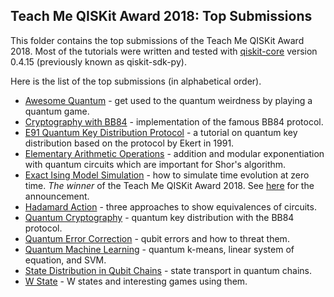 ## Teach Me QISKit Award 2018: Top Submissions

This folder contains the top submissions of the Teach Me QISKit Award 2018.
Most of the tutorials were written and tested with [qiskit-core](https://github.com/QISKit/qiskit-core)
version 0.4.15 (previously known as qiskit-sdk-py).

Here is the list of the top submissions (in alphabetical order).

- [Awesome Quantum](chsh_game/CHSH%20game-tutorial.ipynb) - get used to the quantum weirdness by playing a quantum game.
- [Cryptography with BB84](cryptography/Cryptography.ipynb) - implementation of the famous BB84 protocol.
- [E91 Quantum Key Distribution Protocol](e91_qkd/e91_quantum_key_distribution_protocol.ipynb) - a tutorial on quantum key distribution based on the protocol by Ekert in 1991.
- [Elementary Arithmetic Operations](elementary_arithmetic_operations/elementary_arithmetic_operations.ipynb) - addition and modular exponentiation with quantum circuits which are important for Shor's algorithm.
- [Exact Ising Model Simulation](exact_ising_model_simulation/Ising_time_evolution.ipynb) - how to simulate time evolution at zero time. *The winner* of the Teach Me QISKit Award 2018. See [here](https://www.ibm.com/blogs/research/2018/06/teach-qiskit-winner/) for the announcement.
- [Hadamard Action](hadamard_action) - three approaches to show equivalences of circuits.
- [Quantum Cryptography](quantum_cryptography_qkd/Quantum_Cryptography2.ipynb) - quantum key distribution with the BB84 protocol.
- [Quantum Error Correction](quantum_error_correction/error_correction.ipynb) - qubit errors and how to threat them.
- [Quantum Machine Learning](quantum_machine_learning/QISKIT%20for%20quantum%20machine%20learning.ipynb) - quantum k-means, linear system of equation, and SVM.
- [State Distribution in Qubit Chains](state_distribution_in_qubit_chains/index.ipynb) - state transport in quantum chains.
- [W State](w_state) - W states and interesting games using them.
